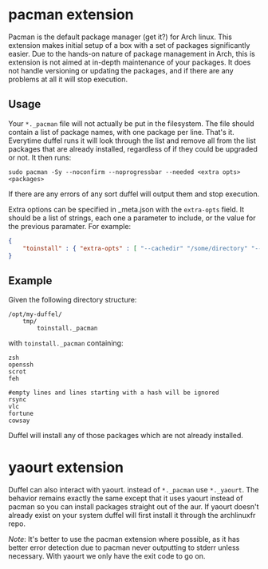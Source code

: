 # pacman extension

Pacman is the default package manager (get it?) for Arch linux. This extension makes initial setup
of a box with a set of packages significantly easier. Due to the hands-on nature of package management
in Arch, this is extension is not aimed at in-depth maintenance of your packages. It does not handle
versioning or updating the packages, and if there are any problems at all it will stop execution.

## Usage

Your `*._pacman` file will not actually be put in the filesystem. The file should contain a list of
package names, with one package per line. That's it. Everytime duffel runs it will look through
the list and remove all from the list packages that are already installed, regardless of if they could be upgraded
or not. It then runs:
```
sudo pacman -Sy --noconfirm --noprogressbar --needed <extra opts> <packages>
```

If there
are any errors of any sort duffel will output them and stop execution.

Extra options can be specified in _meta.json with the `extra-opts` field. It should be a list of
strings, each one a parameter to include, or the value for the previous paramater. For example:
```json
{
    "toinstall" : { "extra-opts" : [ "--cachedir" "/some/directory" "--debug" ] }
}
```

## Example

Given the following directory structure:
```
/opt/my-duffel/
    tmp/
        toinstall._pacman
```

with `toinstall._pacman` containing:
```
zsh
openssh
scrot
feh

#empty lines and lines starting with a hash will be ignored
rsync
vlc
fortune
cowsay
```

Duffel will install any of those packages which are not already installed.

# yaourt extension

Duffel can also interact with yaourt. instead of `*._pacman` use `*._yaourt`. The behavior remains
exactly the same except that it uses yaourt instead of pacman so you can install packages straight out
of the aur. If yaourt doesn't already exist on your system duffel will first install it through the
archlinuxfr repo.

*Note*: It's better to use the pacman extension where possible, as it has better error detection due
to pacman never outputting to stderr unless necessary. With yaourt we only have the exit code to go
on.
